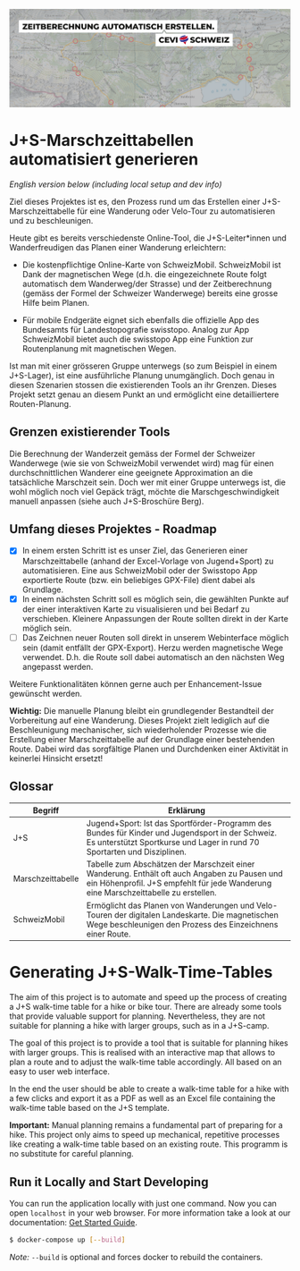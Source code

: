 ![Claim Image](documentation/imgs/Claim.png)

# J+S-Marschzeittabellen automatisiert generieren

_English version below (including local setup and dev info)_

Ziel dieses Projektes ist es, den Prozess rund um das Erstellen einer J+S-Marschzeittabelle für eine Wanderung oder
Velo-Tour zu automatisieren und zu beschleunigen.

Heute gibt es bereits verschiedenste Online-Tool, die J+S-Leiter*innen und Wanderfreudigen das Planen einer Wanderung
erleichtern:

- Die kostenpflichtige Online-Karte von SchweizMobil. SchweizMobil ist Dank der magnetischen Wege (d.h. die
  eingezeichnete Route folgt automatisch dem Wanderweg/der Strasse) und der Zeitberechnung (gemäss der Formel der
  Schweizer Wanderwege) bereits eine grosse Hilfe beim Planen.

- Für mobile Endgeräte eignet sich ebenfalls die offizielle App des Bundesamts für Landestopografie swisstopo. Analog
  zur App SchweizMobil bietet auch die swisstopo App eine Funktion zur Routenplanung mit magnetischen Wegen.

Ist man mit einer grösseren Gruppe unterwegs (so zum Beispiel in einem J+S-Lager), ist eine ausführliche Planung
unumgänglich. Doch genau in diesen Szenarien stossen die existierenden Tools an ihr Grenzen. Dieses Projekt setzt genau
an diesem Punkt an und ermöglicht eine detailliertere Routen-Planung.

## Grenzen existierender Tools

Die Berechnung der Wanderzeit gemäss der Formel der Schweizer Wanderwege (wie sie von SchweizMobil verwendet wird)  mag
für einen durchschnittlichen Wanderer eine geeignete Approximation an die tatsächliche Marschzeit sein. Doch wer mit
einer Gruppe unterwegs ist, die wohl möglich noch viel Gepäck trägt, möchte die Marschgeschwindigkeit manuell
anpassen (siehe auch J+S-Broschüre Berg).

## Umfang dieses Projektes - Roadmap

- [x] In einem ersten Schritt ist es unser Ziel, das Generieren einer Marschzeittabelle (anhand der Excel-Vorlage von
  Jugend+Sport) zu automatisieren. Eine aus SchweizMobil oder der Swisstopo App exportierte Route (bzw. ein beliebiges
  GPX-File) dient dabei als Grundlage.
- [x] In einem nächsten Schritt soll es möglich sein, die gewählten Punkte auf der einer interaktiven Karte zu
  visualisieren und bei Bedarf zu verschieben. Kleinere Anpassungen der Route sollten direkt in der Karte möglich sein.
- [ ] Das Zeichnen neuer Routen soll direkt in unserem Webinterface möglich sein (damit entfällt der GPX-Export). Herzu
  werden magnetische Wege verwendet. D.h. die Route soll dabei automatisch an den nächsten Weg angepasst werden.

Weitere Funktionalitäten können gerne auch per Enhancement-Issue gewünscht werden.

**Wichtig:** Die manuelle Planung bleibt ein grundlegender Bestandteil der Vorbereitung auf eine Wanderung. Dieses
Projekt zielt lediglich auf die Beschleunigung mechanischer, sich wiederholender Prozesse wie die Erstellung einer
Marschzeittabelle auf der Grundlage einer bestehenden Route. Dabei wird das sorgfältige Planen und Durchdenken einer
Aktivität in keinerlei Hinsicht ersetzt!

## Glossar

| Begriff           | Erklärung                                                                                                                                                                           |
|-------------------|-------------------------------------------------------------------------------------------------------------------------------------------------------------------------------------|
| J+S               | Jugend+Sport: Ist das Sportförder-Programm des Bundes für Kinder und Jugendsport in der Schweiz. Es unterstützt  Sportkurse und Lager in rund 70 Sportarten und Disziplinen.        |
| Marschzeittabelle | Tabelle zum Abschätzen der Marschzeit einer Wanderung. Enthält oft auch Angaben zu Pausen und ein Höhenprofil. J+S empfehlt für jede Wanderung eine Marschzeittabelle zu erstellen. |
| SchweizMobil      | Ermöglicht das Planen von Wanderungen und Velo-Touren der digitalen Landeskarte. Die magnetischen Wege beschleunigen den Prozess des Einzeichnens einer Route.                      |

# Generating J+S-Walk-Time-Tables

The aim of this project is to automate and speed up the process of creating a J+S walk-time table for a hike or bike
tour. There are already some tools that provide valuable support for planning. Nevertheless, they are not suitable for
planning a hike with larger groups, such as in a J+S-camp.

The goal of this project is to provide a tool that is suitable for planning hikes with larger groups. This is realised
with an interactive map that allows to plan a route and to adjust the walk-time table accordingly. All based on an easy
to user web interface.

In the end the user should be able to create a walk-time table for a hike with a few clicks and export it as a PDF as
well as an Excel file containing the walk-time table based on the J+S template.

**Important:** Manual planning remains a fundamental part of preparing for a hike. This project only aims to speed up
mechanical, repetitive processes like creating a walk-time table based on an existing route. This programm is no
substitute for careful planning.

## Run it Locally and Start Developing

You can run the application locally with just one command. Now you can open `localhost` in your web browser. For more
information take a look at our documentation: [Get Started Guide](https://github.com/cevi/automatic_walk-time_tables/wiki/Get-Started).

```bash
$ docker-compose up [--build]
```

*Note:* `--build` is optional and forces docker to rebuild the containers.


